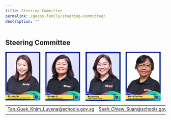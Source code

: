 ```yaml
---
title: Steering Committee
permalink: /gesps-family/steering-committee/
description: ""
---
```

## Steering Committee

<img src="/images/photo1668936808.jpeg" style="width:22%;margin-right:15px;" align = "left">  
<img src="/images/photo1668936847.jpeg" style="width:22%;margin-right:15px;" align = "left">  
<img src="/images/photo1668936860.jpeg" style="width:22%;margin-right:15px;" align = "left">  
<img src="/images/photo1668936875.jpeg" style="width:22%;margin-right:15px;" align = "left">  
<br clear="left">

|  |  |  |  |
|:---:|---|---|---|
| [Tan_Guek_Khim_Luvena@schools.gov.sg](mailto:Tan_Guek_Khim_Luvena@schools.gov.sg) | [Seah_Chiew_Suan@schools.gov.sg](mailto:Seah_Chiew_Suan@schools.gov.sg) | [Tay_Puay_Suan@schools.gov.sg](mailto:Tay_Puay_Suan@schools.gov.sg) | [tan_chay_hiang@schools.gov.sg](mailto:tan_chay_hiang@schools.gov.sg) |
|  |  |  |  |
